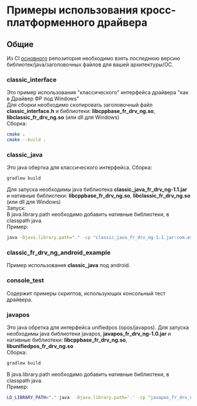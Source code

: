 # Примеры использования кросс-платформенного драйвера

## Общие
Из CI [основного](https://git.shtrih-m.ru/fr_drv_ng/fr_drv_ng/pipelines) репозитория необходимо взять последнюю версию библиотек/java/заголовочных файлов для вашей архитектуры/ОС.
### classic_interface
Это пример использования "классического" интерфейса драйвера "как в Драйвер ФР под Windows"  
Для сборки необходимо скопировать заголовочный файл **classic_interface.h** и библиотеки: **libcppbase_fr_drv_ng.so**, **libclassic_fr_drv_ng.so** (или dll для Windows)  
Сборка:
```bash
cmake .
cmake --build .
```
### classic_java
Это java обертка для классического интерфейса.
Сборка:
```bash
gradlew build
```
Для запуска необходимы java библиотека **classic_java_fr_drv_ng-1.1.jar** и нативные библиотеки: **libcppbase_fr_drv_ng.so**, **libclassic_fr_drv_ng.so** (или dll для Windows)  
Запуск:  
В java.library.path необходимо добавить нативные библиотеки, в classpath java.  
Пример:  

```bash
java -Djava.library.path="." -cp "classic_java_fr_drv_ng-1.1.jar:com.example-1.0.jar" example
```
### classic_fr_drv_ng_android_example
Пример использования **classic_java** под android.

### console_test
Содержит примеры скриптов, использующих консольный тест драйвера.


### javapos
Это java обретка для интерфейса unifiedpos (opos/javapos).
Для запуска необходимы java библиотеки javapos, **javapos_fr_drv_ng-1.0.jar** и нативные библиотеки: **libcppbase_fr_drv_ng.so**, **libunifiedpos_fr_drv_ng.so**  
Сборка:  
```bash
gradlew build
```
В java.library.path необходимо добавить нативные библиотеки, в classpath java.  
Пример:  

```bash
LD_LIBRARY_PATH="." java  -Djava.library.path='.' -cp "javapos_fr_drv_ng_java_example-1.0.jar:jpos114.jar:jpos114-controls.jar:javapos_fr_drv_ng-1.0.jar" example
```

